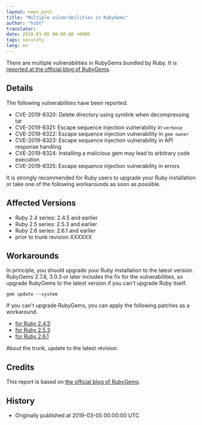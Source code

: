 ```yaml
---
layout: news_post
title: "Multiple vulnerabilities in RubyGems"
author: "hsbt"
translator:
date: 2018-03-05 00:00:00 +0000
tags: security
lang: en
---
```


There are multiple vulnerabilities in RubyGems bundled by Ruby.
It is [reported at the official blog of RubyGems](http://blog.rubygems.org/2019/03/05/security-advisories-2019-03.html).

## Details

The following vulnerabilities have been reported.

* CVE-2019-8320: Delete directory using symlink when decompressing tar
* CVE-2019-8321: Escape sequence injection vulnerability in `verbose`
* CVE-2019-8322: Escape sequence injection vulnerability in `gem owner`
* CVE-2019-8323: Escape sequence injection vulnerability in API response handling
* CVE-2019-8324: Installing a malicious gem may lead to arbitrary code execution
* CVE-2019-8325: Escape sequence injection vulnerability in errors

It is strongly recommended for Ruby users to upgrade your Ruby installation or take one of the following workarounds as soon as possible.

## Affected Versions

* Ruby 2.4 series: 2.4.5 and earlier
* Ruby 2.5 series: 2.5.3 and earlier
* Ruby 2.6 series: 2.6.1 and earlier
* prior to trunk revision XXXXXX

## Workarounds

In principle, you should upgrade your Ruby installation to the latest version.
RubyGems 2.7.8, 3.0.3 or later includes the fix for the vulnerabilities, so upgrade RubyGems to the latest version if you can't upgrade Ruby itself.

```
gem update --system
```

If you can't upgrade RubyGems, you can apply the following patches as a workaround.

* [for Ruby 2.4.5]()
* [for Ruby 2.5.3]()
* [for Ruby 2.6.1]()

About the trunk, update to the latest revision.

## Credits

This report is based on [the official blog of RubyGems](http://blog.rubygems.org/2019/03/05/security-advisories-2019-03.html).

## History

* Originally published at 2019-03-05 00:00:00 UTC
